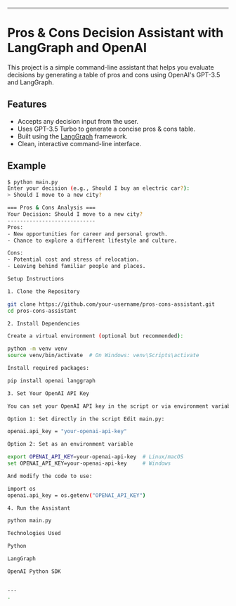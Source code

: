 

---

# Pros & Cons Decision Assistant with LangGraph and OpenAI

This project is a simple command-line assistant that helps you evaluate decisions by generating a table of pros and cons using OpenAI's GPT-3.5 and LangGraph.

## Features

- Accepts any decision input from the user.
- Uses GPT-3.5 Turbo to generate a concise pros & cons table.
- Built using the [LangGraph](https://github.com/langchain-ai/langgraph) framework.
- Clean, interactive command-line interface.

## Example

```bash
$ python main.py
Enter your decision (e.g., Should I buy an electric car?):
> Should I move to a new city?

=== Pros & Cons Analysis ===
Your Decision: Should I move to a new city?
----------------------------
Pros:
- New opportunities for career and personal growth.
- Chance to explore a different lifestyle and culture.

Cons:
- Potential cost and stress of relocation.
- Leaving behind familiar people and places.

Setup Instructions

1. Clone the Repository

git clone https://github.com/your-username/pros-cons-assistant.git
cd pros-cons-assistant

2. Install Dependencies

Create a virtual environment (optional but recommended):

python -m venv venv
source venv/bin/activate  # On Windows: venv\Scripts\activate

Install required packages:

pip install openai langgraph

3. Set Your OpenAI API Key

You can set your OpenAI API key in the script or via environment variable.

Option 1: Set directly in the script Edit main.py:

openai.api_key = "your-openai-api-key"

Option 2: Set as an environment variable

export OPENAI_API_KEY=your-openai-api-key  # Linux/macOS
set OPENAI_API_KEY=your-openai-api-key     # Windows

And modify the code to use:

import os
openai.api_key = os.getenv("OPENAI_API_KEY")

4. Run the Assistant

python main.py

Technologies Used

Python

LangGraph

OpenAI Python SDK


---
.

